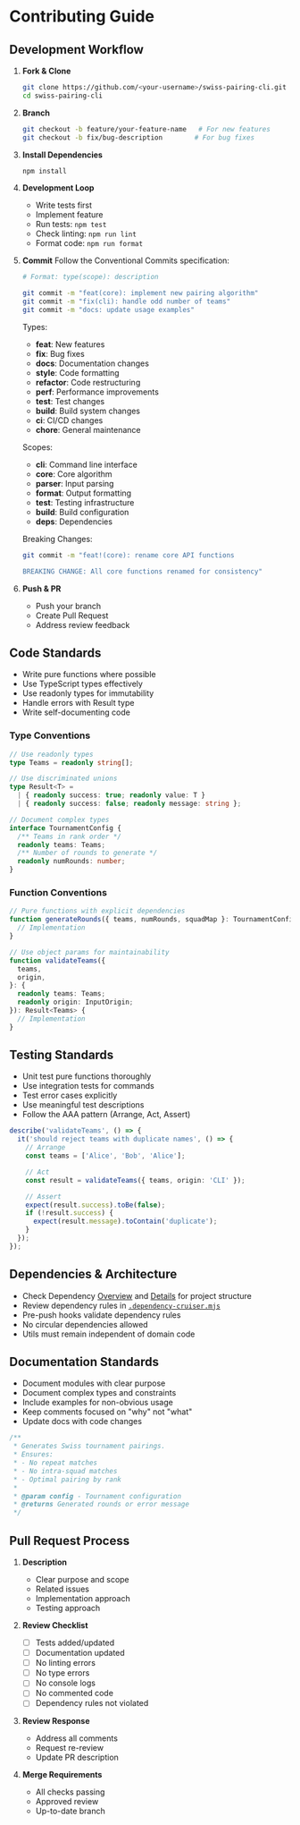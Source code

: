 # Contributing Guide

## Development Workflow

1. **Fork & Clone**

   ```bash
   git clone https://github.com/<your-username>/swiss-pairing-cli.git
   cd swiss-pairing-cli
   ```

1. **Branch**

   ```bash
   git checkout -b feature/your-feature-name   # For new features
   git checkout -b fix/bug-description        # For bug fixes
   ```

1. **Install Dependencies**

   ```bash
   npm install
   ```

1. **Development Loop**

   - Write tests first
   - Implement feature
   - Run tests: `npm test`
   - Check linting: `npm run lint`
   - Format code: `npm run format`

1. **Commit**
   Follow the Conventional Commits specification:

   ```bash
   # Format: type(scope): description

   git commit -m "feat(core): implement new pairing algorithm"
   git commit -m "fix(cli): handle odd number of teams"
   git commit -m "docs: update usage examples"
   ```

   Types:

   - **feat**: New features
   - **fix**: Bug fixes
   - **docs**: Documentation changes
   - **style**: Code formatting
   - **refactor**: Code restructuring
   - **perf**: Performance improvements
   - **test**: Test changes
   - **build**: Build system changes
   - **ci**: CI/CD changes
   - **chore**: General maintenance

   Scopes:

   - **cli**: Command line interface
   - **core**: Core algorithm
   - **parser**: Input parsing
   - **format**: Output formatting
   - **test**: Testing infrastructure
   - **build**: Build configuration
   - **deps**: Dependencies

   Breaking Changes:

   ```bash
   git commit -m "feat!(core): rename core API functions

   BREAKING CHANGE: All core functions renamed for consistency"
   ```

1. **Push & PR**
   - Push your branch
   - Create Pull Request
   - Address review feedback

## Code Standards

- Write pure functions where possible
- Use TypeScript types effectively
- Use readonly types for immutability
- Handle errors with Result type
- Write self-documenting code

### Type Conventions

```typescript
// Use readonly types
type Teams = readonly string[];

// Use discriminated unions
type Result<T> =
  | { readonly success: true; readonly value: T }
  | { readonly success: false; readonly message: string };

// Document complex types
interface TournamentConfig {
  /** Teams in rank order */
  readonly teams: Teams;
  /** Number of rounds to generate */
  readonly numRounds: number;
}
```

### Function Conventions

```typescript
// Pure functions with explicit dependencies
function generateRounds({ teams, numRounds, squadMap }: TournamentConfig): Result<Rounds> {
  // Implementation
}

// Use object params for maintainability
function validateTeams({
  teams,
  origin,
}: {
  readonly teams: Teams;
  readonly origin: InputOrigin;
}): Result<Teams> {
  // Implementation
}
```

## Testing Standards

- Unit test pure functions thoroughly
- Use integration tests for commands
- Test error cases explicitly
- Use meaningful test descriptions
- Follow the AAA pattern (Arrange, Act, Assert)

```typescript
describe('validateTeams', () => {
  it('should reject teams with duplicate names', () => {
    // Arrange
    const teams = ['Alice', 'Bob', 'Alice'];

    // Act
    const result = validateTeams({ teams, origin: 'CLI' });

    // Assert
    expect(result.success).toBe(false);
    if (!result.success) {
      expect(result.message).toContain('duplicate');
    }
  });
});
```

## Dependencies & Architecture

- Check Dependency [Overview](dependencies-overview.html) and [Details](dependencies-detailed.html) for project structure
- Review dependency rules in [`.dependency-cruiser.mjs`](../.dependency-cruiser.mjs)
- Pre-push hooks validate dependency rules
- No circular dependencies allowed
- Utils must remain independent of domain code

## Documentation Standards

- Document modules with clear purpose
- Document complex types and constraints
- Include examples for non-obvious usage
- Keep comments focused on "why" not "what"
- Update docs with code changes

```typescript
/**
 * Generates Swiss tournament pairings.
 * Ensures:
 * - No repeat matches
 * - No intra-squad matches
 * - Optimal pairing by rank
 *
 * @param config - Tournament configuration
 * @returns Generated rounds or error message
 */
```

## Pull Request Process

1. **Description**

   - Clear purpose and scope
   - Related issues
   - Implementation approach
   - Testing approach

2. **Review Checklist**

   - [ ] Tests added/updated
   - [ ] Documentation updated
   - [ ] No linting errors
   - [ ] No type errors
   - [ ] No console logs
   - [ ] No commented code
   - [ ] Dependency rules not violated

3. **Review Response**

   - Address all comments
   - Request re-review
   - Update PR description

4. **Merge Requirements**
   - All checks passing
   - Approved review
   - Up-to-date branch
